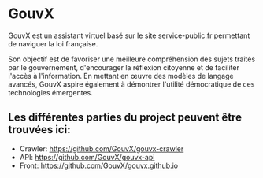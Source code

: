# GouvX

GouvX est un assistant virtuel basé sur le site service-public.fr permettant de naviguer la loi française.   

Son objectif est de favoriser une meilleure compréhension des sujets traités par le gouvernement, d'encourager la réflexion citoyenne et de faciliter l'accès à l'information. En mettant en œuvre des modèles de langage avancés, GouvX aspire également à démontrer l'utilité démocratique de ces technologies émergentes. 

## Les différentes parties du project peuvent être trouvées ici:

- Crawler: https://github.com/GouvX/gouvx-crawler
- API: https://github.com/GouvX/gouvx-api
- Front: https://github.com/GouvX/gouvx.github.io

